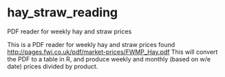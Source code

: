 # hay_straw_reading
PDF reader for weekly hay and straw prices

This is a PDF reader for weekly hay and straw prices found http://pages.fwi.co.uk/pdf/market-prices/FWMP_Hay.pdf
This will convert the PDF to a table in R, and produce weekly and monthly (based on w/e date) prices divided by product.